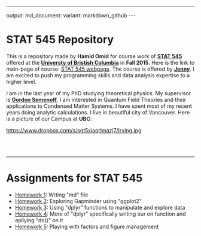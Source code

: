 ------------------------------------------------------------------------

output: md\_document: variant: markdown\_github ---

**STAT 545 Repository**
=======================

This is a repository made by **Hamid Omid** for course work of **[STAT 545](https://github.com/STAT545-UBC)** offered at the **[Universty of Bristish Columbia](https://en.wikipedia.org/wiki/University_of_British_Columbia)** in **Fall 2015**. Here is the link to main-page of course: [STAT 545 webpage](http://stat545-ubc.github.io). The course is offered by **[Jenny](https://github.com/jennybc)**. I am excited to push my programming skills and data analysis expertise to a higher level.

I am in the last year of my PhD studying theoretical physics. My supervisor is **[Gordon Semenoff](https://en.wikipedia.org/wiki/Gordon_Walter_Semenoff)**. I am interested in Quantum Field Theories and their applications to Condensed Matter Systems. I have spent most of my recent years doing analytic calculations. I live in beautiful city of Vancouver. Here is a picture of our Campus at **UBC**:

<https://www.dropbox.com/s/sgt5xiaqrlmazj7/Irving.jpg>

<br> <br>

------------------------------------------------------------------------

**Assignments for STAT 545**
============================

-   [Homework 1](https://github.com/STAT545-UBC/hamid_omid/blob/master/Home_Work_1/Home_Work_1.md): Wrting "md" file
-   [Homework 2](https://github.com/STAT545-UBC/hamid_omid/blob/master/Home_Work_2/Home_Work_2.md): Exploring Gapminder using "ggplot2"
-   [Homework 3](https://github.com/STAT545-UBC/hamid_omid/blob/master/Home_Work_3/Home_Work_3.md): Using "dplyr" functions to manipulate and explore data
-   [Homework 4](https://github.com/STAT545-UBC/hamid_omid/blob/master/Home_Work_4/Home_Work_4.md): More of "dplyr" specifically writing our on function and apllying "do()" on it
-   [Homework 5](https://github.com/STAT545-UBC/hamid_omid/blob/master/Home_Work_5/Home_Work_5.md): Playing with factors and figure management

<br> <br>

